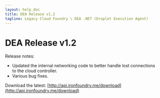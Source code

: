 ```yaml
---
layout: help_doc
title: DEA Release v1.2
tagline: Legacy Cloud Foundry \ DEA .NET (Droplet Execution Agent)
---
```


# DEA Release v1.2

Release notes:

* Updated the internal networking code to better handle lost connections to the cloud controller.
* Various bug fixes.

Download the latest: [http://api.ironfoundry.me/download](http://api.ironfoundry.me/download)